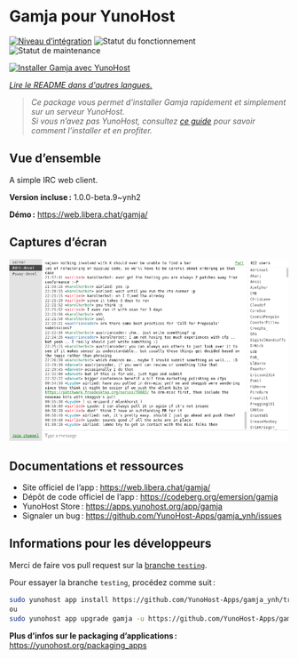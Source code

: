 <!--
Nota bene : ce README est automatiquement généré par <https://github.com/YunoHost/apps/tree/master/tools/readme_generator>
Il NE doit PAS être modifié à la main.
-->

# Gamja pour YunoHost

[![Niveau d’intégration](https://apps.yunohost.org/badge/integration/gamja)](https://ci-apps.yunohost.org/ci/apps/gamja/)
![Statut du fonctionnement](https://apps.yunohost.org/badge/state/gamja)
![Statut de maintenance](https://apps.yunohost.org/badge/maintained/gamja)

[![Installer Gamja avec YunoHost](https://install-app.yunohost.org/install-with-yunohost.svg)](https://install-app.yunohost.org/?app=gamja)

*[Lire le README dans d'autres langues.](./ALL_README.md)*

> *Ce package vous permet d’installer Gamja rapidement et simplement sur un serveur YunoHost.*  
> *Si vous n’avez pas YunoHost, consultez [ce guide](https://yunohost.org/install) pour savoir comment l’installer et en profiter.*

## Vue d’ensemble

A simple IRC web client.

**Version incluse :** 1.0.0-beta.9~ynh2

**Démo :** <https://web.libera.chat/gamja/>

## Captures d’écran

![Capture d’écran de Gamja](./doc/screenshots/screenshot.png)

## Documentations et ressources

- Site officiel de l’app : <https://web.libera.chat/gamja/>
- Dépôt de code officiel de l’app : <https://codeberg.org/emersion/gamja>
- YunoHost Store : <https://apps.yunohost.org/app/gamja>
- Signaler un bug : <https://github.com/YunoHost-Apps/gamja_ynh/issues>

## Informations pour les développeurs

Merci de faire vos pull request sur la [branche `testing`](https://github.com/YunoHost-Apps/gamja_ynh/tree/testing).

Pour essayer la branche `testing`, procédez comme suit :

```bash
sudo yunohost app install https://github.com/YunoHost-Apps/gamja_ynh/tree/testing --debug
ou
sudo yunohost app upgrade gamja -u https://github.com/YunoHost-Apps/gamja_ynh/tree/testing --debug
```

**Plus d’infos sur le packaging d’applications :** <https://yunohost.org/packaging_apps>
